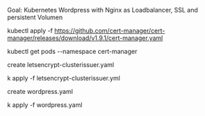 Goal: Kubernetes Wordpress with Nginx as Loadbalancer, SSL and persistent Volumen



kubectl apply -f https://github.com/cert-manager/cert-manager/releases/download/v1.9.1/cert-manager.yaml

kubectl get pods --namespace cert-manager

create 
letsencrypt-clusterissuer.yaml

k apply -f letsencrypt-clusterissuer.yml

create 
wordpress.yaml

k apply -f wordpress.yaml
